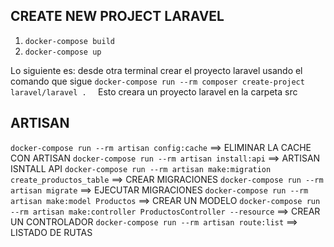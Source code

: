 ## CREATE NEW PROJECT LARAVEL

1. `docker-compose build`
2. `docker-compose up`

Lo siguiente es: desde otra terminal crear el proyecto laravel usando el comando que sigue
`docker-compose run --rm composer create-project laravel/laravel .  `
Esto creara un proyecto laravel en la carpeta src

## ARTISAN 
`docker-compose run --rm artisan config:cache` ==> ELIMINAR LA CACHE CON ARTISAN 
`docker-compose run --rm artisan install:api` ==> ARTISAN ISNTALL API
`docker-compose run --rm artisan make:migration create_productos_table` ==> CREAR MIGRACIONES 
`docker-compose run --rm artisan migrate` ==> EJECUTAR MIGRACIONES 
`docker-compose run --rm artisan make:model Productos` ==> CREAR UN MODELO 
`docker-compose run --rm artisan make:controller ProductosController --resource` ==> CREAR UN CONTROLADOR
`docker-compose run --rm artisan route:list` ==> LISTADO DE RUTAS